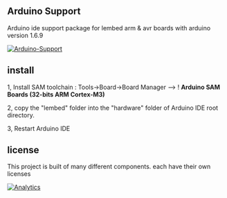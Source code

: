 ## Arduino Support

Arduino ide support package for lembed arm & avr boards with arduino version 1.6.9

[![Arduino-Support](https://img.shields.io/badge/build-passing-blue.svg)]()

## install

1, Install SAM toolchain : Tools->Board->Board Manager --> ! **Arduino SAM Boards (32-bits ARM Cortex-M3)**

2, copy the "lembed" folder into the "hardware" folder of Arduino IDE root directory. 

3, Restart Arduino IDE




## license
This project is built of many different components. each have their own licenses

[![Analytics](https://ga-beacon.appspot.com/UA-67438080-1/Arduino-Support/readme?pixel)](https://github.com/Lembed/Arduino-Support)
